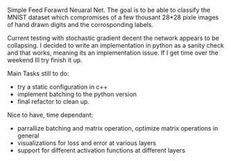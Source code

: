 Simple Feed Forawrd Neuaral Net.
The goal is to be able to classify the MNIST dataset which compromises of a few thousant 28*28 pixle images of hand drawn digits and the corrosponding labels.

Current testing with stochastic gradient decent the network appears to be collapsing. I decided to write an implementation 
in python as a sanity check and that works, meaning its an implementation issue. If I get time over the weekend Ill try 
finish it up.

Main Tasks still to do:
  - try a static configuration in c++
  - implement batching to the python version
  - final refactor to clean up.

Nice to have, time dependant:
  - parrallize batching and matrix operation, optimize matrix operations in general
  - visualizations for loss and error at various layers
  - support for different activation functions at different layers
